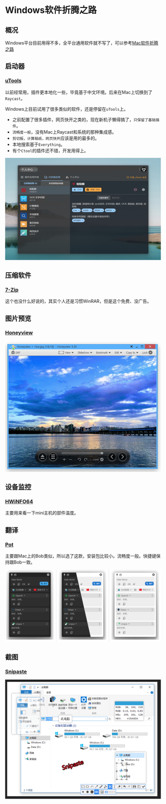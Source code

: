 # Windows软件折腾之路

## 概况

Windows平台目前用得不多，全平台通用软件就不写了，可以参考[Mac软件折腾之路](./Mac软件折腾之路)

## 启动器

### [uTools](https://www.u.tools/)

以前经常用，插件更本地化一些，毕竟基于中文环境。后来在Mac上切换到了`Raycast`。

Windows上目前试用了很多类似的软件，还是停留在`uTools`上。

- 之前配置了很多插件，网页快开之类的，现在新机子懒得搞了，`只保留了基础插件`。
- `流畅度一般`，没有Mac上Raycast和系统的那种集成感。
- `剪切板，计算稿纸，网页快开`应该是用的最多的。
- 本地搜索基于`Everything`。
- 有个`Ctool`的插件还不错，开发用得上。

![image-20230903174631582](./assets/image-20230903174631582.png)

## 压缩软件

### [7-Zip](https://www.7-zip.org/)

这个也没什么好说的，其实个人还是习惯WinRAR，但是这个免费、没广告。

## 图片预览

### [Honeyview](https://cn.bandisoft.com/honeyview/)

![image-20230903174722851](./assets/image-20230903174722851.png)

## 设备监控

### [HWiNFO64](https://www.hwinfo.com/download/)

主要用来看一下mini主机的部件温度。

## 翻译

### [Pot](https://github.com/pot-app/pot-desktop)

主要跟Mac上的Bob类似，所以选了这款，安装包比较小。流畅度一般。快捷键保持跟Bob一致。

![image-20230903175038116](./assets/image-20230903175038116.png)

## 截图

### [Snipaste](https://zh.snipaste.com/)

![image-20230903174843520](./assets/image-20230903174843520.png)



<gitalk/>

